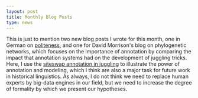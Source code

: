 ```yaml
---
layout: post
title: Monthly Blog Posts 
type: news
---
```


This is just to mention two new blog posts I wrote for this month, one in German on 
[politeness](http://wub.hypotheses.org/79), and one for David Morrison's blog on phylogenetic networks, which focuses on the importance of annotation by comparing the impact that annotation systems had on the development of juggling tricks. Here, I use the [siteswap annotation in juggling](http://phylonetworks.blogspot.de/2017/04/the-siteswap-annotation-in-juggling-and.html) to illustrate the power of annotation and modeling, which I think are also a major task for future work in historical linguistics. As always, I do not think we need to replace human experts by big-data engines in our field, but we need to increase the degree of formality by which we present our hypotheses.
